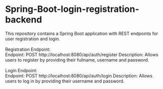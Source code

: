# Spring-Boot-login-registration-backend
This repository contains a Spring Boot application with REST endpoints for user registration and login.
<br><br>
Registration Endpoint:<br>
Endpoint: POST http://localhost:8080/api/auth/register
Description: Allows users to register by providing their fullname, username and password.
<br><br>
Login Endpoint:<br>
Endpoint: POST   http://localhost:8080/api/auth/login
Description: Allows users to log in by providing their username and password.
